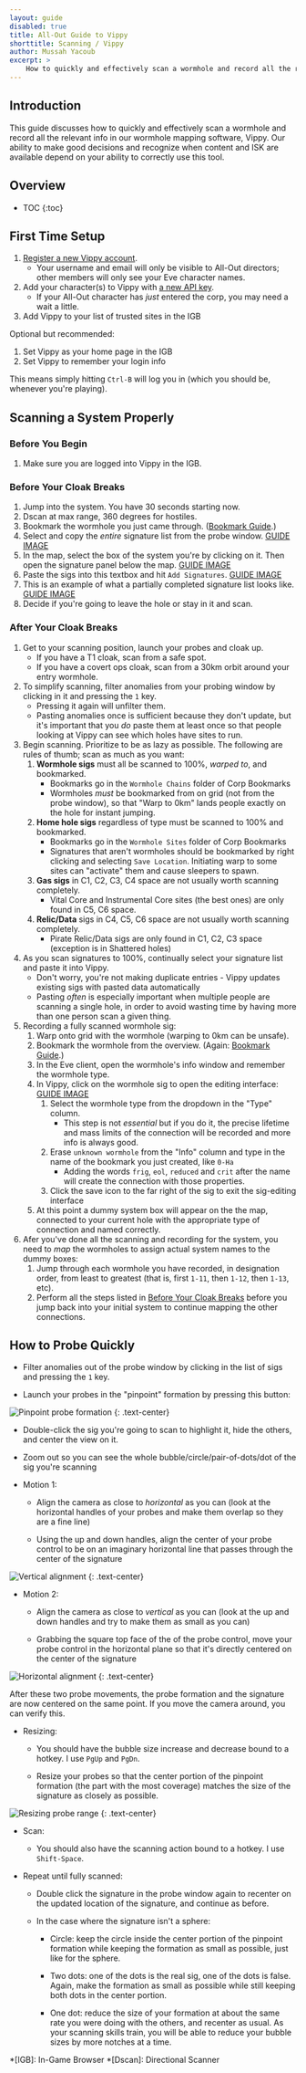 ```yaml
---
layout: guide
disabled: true
title: All-Out Guide to Vippy
shorttitle: Scanning / Vippy
author: Mussah Yacoub
excerpt: >
    How to quickly and effectively scan a wormhole and record all the relevant info in our wormhole mapping software, Vippy.  Our ability to make good decisions and recognize when content and ISK are available depend on your ability to correctly use this tool.
---
```


## Introduction

This guide discusses how to quickly and effectively scan a wormhole and record all the relevant info in our wormhole mapping software, Vippy.  Our ability to make good decisions and recognize when content and ISK are available depend on your ability to correctly use this tool.

## Overview

* TOC
{:toc}

## First Time Setup

1. [Register a new Vippy account](http://eve-vippy.com/index.php?register=1).
    - Your username and email will only be visible to All-Out directors; other members will only see your Eve character names.
1. Add your character(s) to Vippy with [a new API key](https://community.eveonline.com/support/api-key/update/).
    - If your All-Out character has *just* entered the corp, you may need a wait a little.
1. Add Vippy to your list of trusted sites in the IGB

Optional but recommended:

1. Set Vippy as your home page in the IGB
1. Set Vippy to remember your login info

This means simply hitting `Ctrl-B` will log you in (which you should be, whenever you're playing).

## Scanning a System Properly

### Before You Begin

1. Make sure you are logged into Vippy in the IGB.

### Before Your Cloak Breaks

1. Jump into the system.  You have 30 seconds starting now.
1. Dscan at max range, 360 degrees for hostiles.
1. Bookmark the wormhole you just came through.  ([Bookmark Guide](http://all-out.github.io/guides/bookmarks/).)
1. Select and copy the *entire* signature list from the probe window. [GUIDE IMAGE]({{site.baseurl}}/img/probewindow.png)
1. In the map, select the box of the system you're by clicking on it.  Then open the signature panel below the map.  [GUIDE IMAGE]({{site.baseurl}}/img/showsigs.png)
1. Paste the sigs into this textbox and hit `Add Signatures`.  [GUIDE IMAGE]({{site.baseurl}}/img/pastesigs.png)
1. This is an example of what a partially completed signature list looks like.  [GUIDE IMAGE]({{site.baseurl}}/img/partiallycompletesigs.png)
1. Decide if you're going to leave the hole or stay in it and scan.

### After Your Cloak Breaks

1. Get to your scanning position, launch your probes and cloak up.
    - If you have a T1 cloak, scan from a safe spot.
    - If you have a covert ops cloak, scan from a 30km orbit around your entry wormhole.
1. To simplify scanning, filter anomalies from your probing window by clicking in it and pressing the `1` key.
    - Pressing it again will unfilter them.
    - Pasting anomalies once is sufficient because they don't update, but it's important that you *do* paste them at least once so that people looking at Vippy can see which holes have sites to run.
1. Begin scanning.  Prioritize to be as lazy as possible.  The following are rules of thumb; scan as much as you want:
    1. **Wormhole sigs** must all be scanned to 100%, *warped to*, and bookmarked.
        - Bookmarks go in the `Wormhole Chains` folder of Corp Bookmarks
        - Wormholes *must* be bookmarked from on grid (not from the probe window), so that "Warp to 0km" lands people exactly on the hole for instant jumping.
    1. **Home hole sigs** regardless of type must be scanned to 100% and bookmarked.
        - Bookmarks go in the `Wormhole Sites` folder of Corp Bookmarks
        - Signatures that aren't wormholes should be bookmarked by right clicking and selecting `Save Location`.  Initiating warp to some sites can "activate" them and cause sleepers to spawn.
    1. **Gas sigs** in C1, C2, C3, C4 space are not usually worth scanning completely.
        - Vital Core and Instrumental Core sites (the best ones) are only found in C5, C6 space.
    1. **Relic/Data** sigs in C4, C5, C6 space are not usually worth scanning completely.
        - Pirate Relic/Data sigs are only found in C1, C2, C3 space (exception is in Shattered holes)
1. As you scan signatures to 100%, continually select your signature list and paste it into Vippy.
    - Don't worry, you're not making duplicate entries - Vippy updates existing sigs with pasted data automatically
    - Pasting *often* is especially important when multiple people are scanning a single hole, in order to avoid wasting time by having more than one person scan a given thing.
1. Recording a fully scanned wormhole sig:
    1. Warp onto grid with the wormhole (warping to 0km can be unsafe).
    1. Bookmark the wormhole from the overview.  (Again: [Bookmark Guide](http://all-out.github.io/guides/bookmarks/).)
    1. In the Eve client, open the wormhole's info window and remember the wormhole type.
    1. In Vippy, click on the wormhole sig to open the editing interface: [GUIDE IMAGE]({{site.baseurl}}/img/wh_recording.png)
        1. Select the wormhole type from the dropdown in the "Type" column.
            - This step is not _essential_ but if you do it, the precise lifetime and mass limits of the connection will be recorded and more info is always good.
        1. Erase `unknown wormhole` from the "Info" column and type in the name of the bookmark you just created, like `0-Ha`
            - Adding the words `frig`, `eol`, `reduced` and `crit` after the name will create the connection with those properties.
        1. Click the save icon to the far right of the sig to exit the sig-editing interface
    1. At this point a dummy system box will appear on the the map, connected to your current hole with the appropriate type of connection and named correctly.
1. Afer you've done all the scanning and recording for the system, you need to *map* the wormholes to assign actual system names to the dummy boxes:
    1. Jump through each wormhole you have recorded, in designation order, from least to greatest (that is, first `1-11`, then `1-12`, then `1-13`, etc).
    1. Perform all the steps listed in [Before Your Cloak Breaks](#before-your-cloak-breaks) before you jump back into your initial system to continue mapping the other connections.

## How to Probe Quickly

- Filter anomalies out of the probe window by clicking in the list of sigs and pressing the `1` key.

- Launch your probes in the "pinpoint" formation by pressing this button:

![Pinpoint probe formation]({{site.baseurl}}/img/wh_recording.png)
{: .text-center}

- Double-click the sig you're going to scan to highlight it, hide the others, and center the view on it.

- Zoom out so you can see the whole bubble/circle/pair-of-dots/dot of the sig you're scanning

- Motion 1:
    
    - Align the camera as close to *horizontal* as you can (look at the horizontal handles of your probes and make them overlap so they are a fine line)

    - Using the up and down handles, align the center of your probe control to be on an imaginary horizontal line that passes through the center of the signature

![Vertical alignment]({{site.baseurl}}/img/vertical_align.png)
{: .text-center}

- Motion 2:

    - Align the camera as close to *vertical* as you can (look at the up and down handles and try to make them as small as you can)

    - Grabbing the square top face of the of the probe control, move your probe control in the horizontal plane so that it's directly centered on the center of the signature

![Horizontal alignment]({{site.baseurl}}/img/horizontal_align.png)
{: .text-center}

After these two probe movements, the probe formation and the signature are now centered on the same point.  If you move the camera around, you can verify this.

- Resizing:

    - You should have the bubble size increase and decrease bound to a hotkey.  I use `PgUp` and `PgDn`.

    - Resize your probes so that the center portion of the pinpoint formation (the part with the most coverage) matches the size of the signature as closely as possible.

![Resizing probe range]({{site.baseurl}}/img/resize.png)
{: .text-center}

- Scan:
    
    - You should also have the scanning action bound to a hotkey.  I use `Shift-Space`.

- Repeat until fully scanned:
    
    - Double click the signature in the probe window again to recenter on the updated location of the signature, and continue as before.

    - In the case where the signature isn't a sphere:

        - Circle: keep the circle inside the center portion of the pinpoint formation while keeping the formation as small as possible, just like for the sphere.

        - Two dots: one of the dots is the real sig, one of the dots is false.  Again, make the formation as small as possible while still keeping both dots in the center portion.

        - One dot: reduce the size of your formation at about the same rate you were doing with the others, and recenter as usual.  As your scanning skills train, you will be able to reduce your bubble sizes by more notches at a time.


*[IGB]: In-Game Browser
*[Dscan]: Directional Scanner
